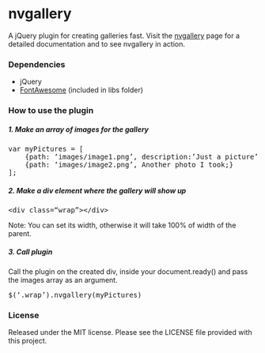 # nvgallery
A jQuery plugin for creating galleries fast. Visit the [nvgallery](http://www.envee.eu/nvgallery/) page for a detailed documentation and to see nvgallery in action.

### Dependencies
 - jQuery
 - [FontAwesome](http://www.fontawesome.io/) (included in libs folder)


### How to use the plugin
##### 1. Make an array of images for the gallery
<pre>var myPictures = [
	{path: ‘images/image1.png’, description:’Just a picture’},
	{path: ‘images/image2.png’, Another photo I took;}
];</pre>

##### 2. Make a div element where the gallery will show up
<pre>&#60div class=“wrap”&#62&#60/div&#62</pre>
Note: You can set its width, otherwise it will take 100% of width of the parent.

##### 3. Call plugin
Call the plugin on the created div, inside your document.ready() and pass the images array as an argument.
<pre>$(‘.wrap’).nvgallery(myPictures)</pre>

### License

Released under the MIT license. Please see the LICENSE file provided with this project.